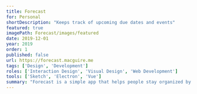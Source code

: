 ```yaml
---
title: Forecast
for: Personal
shortDescription: "Keeps track of upcoming due dates and events"
featured: true
imagePath: Forecast/images/featured
date: 2019-12-01
year: 2019
order: 1
published: false
url: https://forecast.macguire.me
tags: ['Design', 'Development']
roles: ['Interaction Design', 'Visual Design', 'Web Development']
tools: ['Sketch', 'Electron', 'Vue']
summary: "Forecast is a simple app that helps people stay organized by counting down to due dates and events. The items that need to be done soonest are shown first, and users can make decisions about what to work on based on how much time they have left."
---
```

